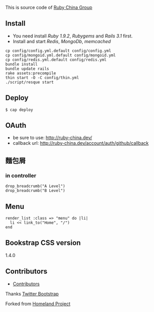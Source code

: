 This is source code of [Ruby China Group](http://ruby-china.org)

## Install

  * You need install *Ruby 1.9.2*, *Rubygems* and *Rails 3.1* first.
  * Install and start *Redis*, *MongoDb*, *memcached*
  
  ```
  cp config/config.yml.default config/config.yml
  cp config/mongoid.yml.default config/mongoid.yml
  cp config/redis.yml.default config/redis.yml
  bundle install
  bundle update rails
  rake assets:precompile
  thin start -O -C config/thin.yml
  ./script/resque start
  ```
  
## Deploy 

  ```
  $ cap deploy
  ```

## OAuth

* be sure to use: http://ruby-china.dev/
* callback url: http://ruby-china.dev/account/auth/github/callback


## 麵包屑

### in controller

    drop_breadcrumb("A Level")
    drop_breadcrumb("B Level")

## Menu    

    render_list :class => "menu" do |li|
      li << link_to("Home", "/")
    end

## Bookstrap CSS version

1.4.0 

## Contributors

* [Contributors](https://github.com/huacnlee/ruby-china/contributors)

Thanks [Twitter Bootstrap](http://twitter.github.com/bootstrap)

Forked from [Homeland Project](http://github.com/huacnlee/homeland)
